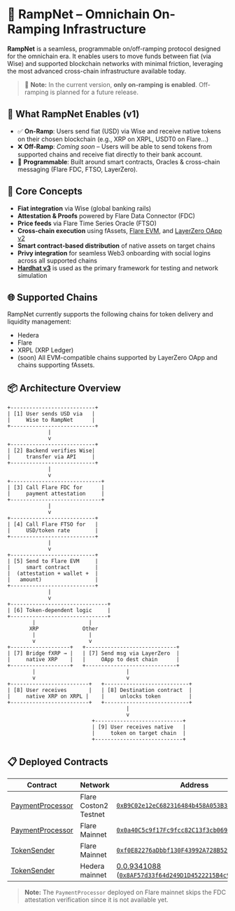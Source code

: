 # 🚀 RampNet – Omnichain On-Ramping Infrastructure

**RampNet** is a seamless, programmable on/off-ramping protocol designed for the omnichain era. It enables users to move funds between fiat (via Wise) and supported blockchain networks with minimal friction, leveraging the most advanced cross-chain infrastructure available today.

> 🚧 **Note:** In the current version, **only on-ramping is enabled**. Off-ramping is planned for a future release.

## 🔗 What RampNet Enables (v1)

- ✅ **On-Ramp**: Users send fiat (USD) via Wise and receive native tokens on their chosen blockchain (e.g., XRP on XRPL, USDT0 on Flare...)
- ❌ **Off-Ramp**: _Coming soon_ – Users will be able to send tokens from supported chains and receive fiat directly to their bank account.
- 🧩 **Programmable**: Built around smart contracts, Oracles & cross-chain messaging (Flare FDC, FTSO, LayerZero).

## 🧠 Core Concepts

- **Fiat integration** via Wise (global banking rails)
- **Attestation & Proofs** powered by Flare Data Connector (FDC)
- **Price feeds** via Flare Time Series Oracle (FTSO)
- **Cross-chain execution** using fAssets, [Flare EVM](https://flare.network/), and [LayerZero OApp v2](https://docs.layerzero.network/v2/developers/evm/oapp/overview)
- **Smart contract-based distribution** of native assets on target chains
- **Privy integration** for seamless Web3 onboarding with social logins across all supported chains
- [**Hardhat v3**](https://hardhat.org/hardhat3-alpha) is used as the primary framework for testing and network simulation

## 🌐 Supported Chains

RampNet currently supports the following chains for token delivery and liquidity management:

- Hedera
- Flare
- XRPL (XRP Ledger)
- (soon) All EVM-compatible chains supported by LayerZero OApp and chains supporting fAssets.

## 📦 Architecture Overview
```
+---------------------------+
| [1] User sends USD via   |
|     Wise to RampNet      |
+---------------------------+
             |
             v
+---------------------------+
| [2] Backend verifies Wise|
|     transfer via API     |
+---------------------------+
             |
             v
+-----------------------------+
| [3] Call Flare FDC for      |
|     payment attestation     |
+-----------------------------+
             |
             v
+---------------------------+
| [4] Call Flare FTSO for   |
|     USD/token rate        |
+---------------------------+
             |
             v
+---------------------------+
| [5] Send to Flare EVM     |
|     smart contract        |
|  (attestation + wallet +  |
|   amount)                 |
+---------------------------+
             |
             v
+-------------------------------+
| [6] Token-dependent logic     |
+-------------------------------+
        |                 |
       XRP              Other
        |                 |
        v                 v
+-------------------+   +-----------------------------+
| [7] Bridge fXRP → |   | [7] Send msg via LayerZero  |
|     native XRP    |   |     OApp to dest chain      |
+-------------------+   +-----------------------------+
        |                             |
        v                             v
+-------------------------+   +---------------------------+
| [8] User receives       |   | [8] Destination contract  |
|     native XRP on XRPL |    |     unlocks token         |
+-------------------------+   +---------------------------+
                                      |
                                      v
                           +----------------------------+
                           | [9] User receives native   |
                           |     token on target chain  |
                           +----------------------------+

```

## 📋 Deployed Contracts

| Contract | Network | Address | Status |
|------------------|---------|---------|--------|
| [PaymentProcessor](./contracts/contracts/PaymentProcessor.sol) | Flare Coston2 Testnet | [`0xB9C02e12eC682316484b458A053B38447774fAD5`](https://coston2-explorer.flare.network/address/0xB9C02e12eC682316484b458A053B38447774fAD5) | ✅ Verified |
| [PaymentProcessor](./contracts/contracts/PaymentProcessor.sol) | Flare Mainnet | [`0x0a40C5c9f17Fc9fcc82C13f3cb0691F784156881`](https://flarescan.com/address/0x0a40C5c9f17Fc9fcc82C13f3cb0691F784156881) | ❌ Not verified |
| [TokenSender](./contracts/contracts/TokenSender.sol) | Flare Mainnet | [`0xf0E82276aDbbf130F43992A728B5268CFfa3231b`](https://flarescan.com/address/0xf0E82276aDbbf130F43992A728B5268CFfa3231b) | ❌ Not verified |
| [TokenSender](./contracts/contracts/TokenSender.sol) | Hedera mainnet | [0.0.9341088](https://hashscan.io/mainnet/contract/0.0.9341088?pr=1&pa=1&ps=1&pf=1) ([`0x8AF57d33f64d249D1D4522215B4c98E29bdB5178`](https://hashscan.io/mainnet/contract/0.0.9341088?pr=1&pa=1&ps=1&pf=1)) | ❌ Not verified |

> **Note:** The `PaymentProcessor` deployed on Flare mainnet skips the FDC attestation verification since it is not available yet.